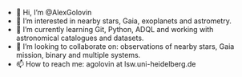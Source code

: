 - 👋 Hi, I’m @AlexGolovin
- 👀 I’m interested in nearby stars, Gaia, exoplanets and astrometry.
- 🌱 I’m currently learning Git, Python, ADQL and working with astronomical catalogues and datasets.
- 💞️ I’m looking to collaborate on: observations of nearby stars, Gaia mission, binary and multiple systems.
- 📫 How to reach me: agolovin at lsw.uni-heidelberg.de

<!---
AlexGolovin/AlexGolovin is a ✨ special ✨ repository because its `README.md` (this file) appears on your GitHub profile.
You can click the Preview link to take a look at your changes.
--->
